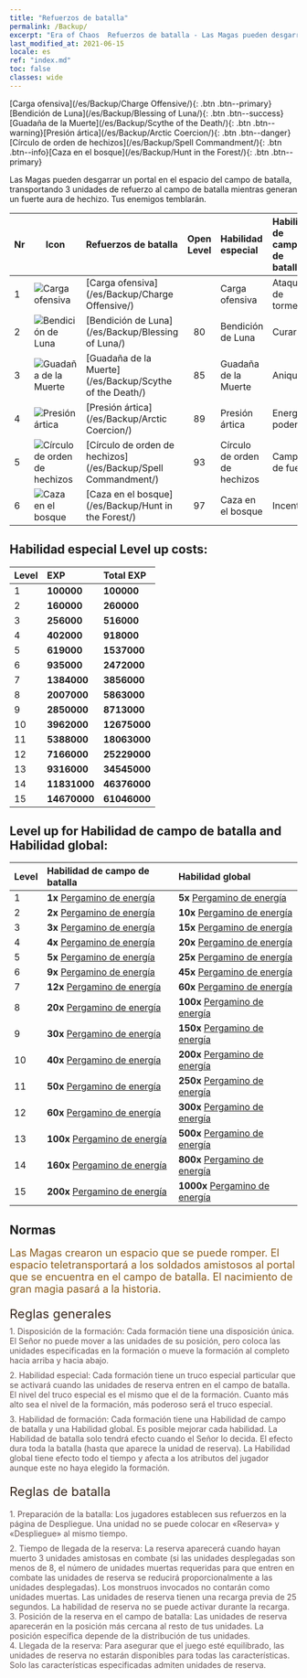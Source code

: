 ```yaml
---
title: "Refuerzos de batalla"
permalink: /Backup/
excerpt: "Era of Chaos  Refuerzos de batalla - Las Magas pueden desgarrar un portal en el espacio del campo de batalla, transportando 3 unidades de refuerzo al campo de batalla mientras generan un fuerte aura de hechizo. Tus enemigos temblarán."
last_modified_at: 2021-06-15
locale: es
ref: "index.md"
toc: false
classes: wide
---
```


  [Carga ofensiva](/es/Backup/Charge Offensive/){: .btn .btn--primary}[Bendición de Luna](/es/Backup/Blessing of Luna/){: .btn .btn--success}[Guadaña de la Muerte](/es/Backup/Scythe of the Death/){: .btn .btn--warning}[Presión ártica](/es/Backup/Arctic Coercion/){: .btn .btn--danger}[Círculo de orden de hechizos](/es/Backup/Spell Commandment/){: .btn .btn--info}[Caza en el bosque](/es/Backup/Hunt in the Forest/){: .btn .btn--primary}

  Las Magas pueden desgarrar un portal en el espacio del campo de batalla, transportando 3 unidades de refuerzo al campo de batalla mientras generan un fuerte aura de hechizo. Tus enemigos temblarán.

  |  Nr  | Icon | Refuerzos de batalla | Open Level | Habilidad especial  | Habilidad de campo de batalla | Habilidad global |
  |:-----|------|:---------------|:----------:|:--------------|:--------------|:-------------|
  | 1  | ![Carga ofensiva](/images/b/backupIcon_1.png) | [Carga ofensiva](/es/Backup/Charge Offensive/) |  | Carga ofensiva | Ataque de tormenta | Punta de lanza |
  | 2  | ![Bendición de Luna](/images/b/backupIcon_2.png) | [Bendición de Luna](/es/Backup/Blessing of Luna/) | 80 | Bendición de Luna | Curar | Poder de energía |
  | 3  | ![Guadaña de la Muerte](/images/b/backupIcon_3.png) | [Guadaña de la Muerte](/es/Backup/Scythe of the Death/) | 85 | Guadaña de la Muerte | Aniquilar | Erudición |
  | 4  | ![Presión ártica](/images/b/backupIcon_4.png) | [Presión ártica](/es/Backup/Arctic Coercion/) | 89 | Presión ártica | Energía poderosa | Alimentación |
  | 5  | ![Círculo de orden de hechizos](/images/b/backupIcon_6.png) | [Círculo de orden de hechizos](/es/Backup/Spell Commandment/) | 93 | Círculo de orden de hechizos | Campo de fuerza | Incandescencia |
  | 6  | ![Caza en el bosque](/images/b/backupIcon_5.png) | [Caza en el bosque](/es/Backup/Hunt in the Forest/) | 97 | Caza en el bosque | Incentivo | Potenciación |


## Habilidad especial  Level up costs:

  |  Level  | EXP | Total EXP | 
  |:-----|:----|:----------| 
  | 1 | **100000** | **100000** | 
  | 2 | **160000** | **260000** | 
  | 3 | **256000** | **516000** | 
  | 4 | **402000** | **918000** | 
  | 5 | **619000** | **1537000** | 
  | 6 | **935000** | **2472000** | 
  | 7 | **1384000** | **3856000** | 
  | 8 | **2007000** | **5863000** | 
  | 9 | **2850000** | **8713000** | 
  | 10 | **3962000** | **12675000** | 
  | 11 | **5388000** | **18063000** | 
  | 12 | **7166000** | **25229000** | 
  | 13 | **9316000** | **34545000** | 
  | 14 | **11831000** | **46376000** | 
  | 15 | **14670000** | **61046000** | 


## Level up for Habilidad de campo de batalla and Habilidad global:

  |  Level  | Habilidad de campo de batalla | Habilidad global | 
  |:-----|:----|:----------| 
  | 1 | **1x** [Pergamino de energía](/ItemsES/con_830/) | **5x** [Pergamino de energía](/ItemsES/con_830/) | 
  | 2 | **2x** [Pergamino de energía](/ItemsES/con_830/) | **10x** [Pergamino de energía](/ItemsES/con_830/) | 
  | 3 | **3x** [Pergamino de energía](/ItemsES/con_830/) | **15x** [Pergamino de energía](/ItemsES/con_830/) | 
  | 4 | **4x** [Pergamino de energía](/ItemsES/con_830/) | **20x** [Pergamino de energía](/ItemsES/con_830/) | 
  | 5 | **5x** [Pergamino de energía](/ItemsES/con_830/) | **25x** [Pergamino de energía](/ItemsES/con_830/) | 
  | 6 | **9x** [Pergamino de energía](/ItemsES/con_830/) | **45x** [Pergamino de energía](/ItemsES/con_830/) | 
  | 7 | **12x** [Pergamino de energía](/ItemsES/con_830/) | **60x** [Pergamino de energía](/ItemsES/con_830/) | 
  | 8 | **20x** [Pergamino de energía](/ItemsES/con_830/) | **100x** [Pergamino de energía](/ItemsES/con_830/) | 
  | 9 | **30x** [Pergamino de energía](/ItemsES/con_830/) | **150x** [Pergamino de energía](/ItemsES/con_830/) | 
  | 10 | **40x** [Pergamino de energía](/ItemsES/con_830/) | **200x** [Pergamino de energía](/ItemsES/con_830/) | 
  | 11 | **50x** [Pergamino de energía](/ItemsES/con_830/) | **250x** [Pergamino de energía](/ItemsES/con_830/) | 
  | 12 | **60x** [Pergamino de energía](/ItemsES/con_830/) | **300x** [Pergamino de energía](/ItemsES/con_830/) | 
  | 13 | **100x** [Pergamino de energía](/ItemsES/con_830/) | **500x** [Pergamino de energía](/ItemsES/con_830/) | 
  | 14 | **160x** [Pergamino de energía](/ItemsES/con_830/) | **800x** [Pergamino de energía](/ItemsES/con_830/) | 
  | 15 | **200x** [Pergamino de energía](/ItemsES/con_830/) | **1000x** [Pergamino de energía](/ItemsES/con_830/) | 


## Normas

  <span style="color: #8a5c1d;font-size:18px">Las Magas crearon un espacio que se puede romper. El espacio teletransportará a los soldados amistosos al portal que se encuentra en el campo de batalla. El nacimiento de gran magia pasará a la historia. </span><br/><span style="color: #ffffff">　</span><br/><span style="color: #3c2a1e;font-size:22px">Reglas generales</span><br/><span style="color: #ffffff;font-size:6px">　</span><br/><span style="color: #645252">1. Disposición de la formación: Cada formación tiene una disposición única. El Señor no puede mover a las unidades de su posición, pero coloca las unidades especificadas en la formación o mueve la formación al completo hacia arriba y hacia abajo. </span><br/><span style="color: #ffffff;font-size:6px">　</span><br/><span style="color: #645252">2. Habilidad especial: Cada formación tiene un truco especial particular que se activará cuando las unidades de reserva entren en el campo de batalla. El nivel del truco especial es el mismo que el de la formación. Cuanto más alto sea el nivel de la formación, más poderoso será el truco especial. </span><br/><span style="color: #ffffff;font-size:6px">　</span><br/><span style="color: #645252">3. Habilidad de formación: Cada formación tiene una Habilidad de campo de batalla y una Habilidad global. Es posible mejorar cada habilidad. La Habilidad de batalla solo tendrá efecto cuando el Señor lo decida. El efecto dura toda la batalla (hasta que aparece la unidad de reserva). La Habilidad global tiene efecto todo el tiempo y afecta a los atributos del jugador aunque este no haya elegido la formación. </span><br/><span style="color: #ffffff">　</span><br/><span style="color: #3c2a1e;font-size:22px">Reglas de batalla</span><br/><span style="color: #ffffff;font-size:6px">　</span><br/><span style="color: #ffffff;font-size:6px">　</span><br/><span style="color: #645252">1. Preparación de la batalla: Los jugadores establecen sus refuerzos en la página de Despliegue. Una unidad no se puede colocar en «Reserva» y «Despliegue» al mismo tiempo. </span><br/><span style="color: #ffffff;font-size:6px">　</span><br/><span style="color: #645252">2. Tiempo de llegada de la reserva: La reserva aparecerá cuando hayan muerto 3 unidades amistosas en combate (si las unidades desplegadas son menos de 8, el número de unidades muertas requeridas para que entren en combate las unidades de reserva se reducirá proporcionalmente a las unidades desplegadas). Los monstruos invocados no contarán como unidades muertas. Las unidades de reserva tienen una recarga previa de 25 segundos. La habilidad de reserva no se puede activar durante la recarga. </span><br/><span style="color: #645252">3. Posición de la reserva en el campo de batalla: Las unidades de reserva aparecerán en la posición más cercana al resto de tus unidades. La posición específica depende de la distribución de tus unidades. </span><br/><span style="color: #645252">4. Llegada de la reserva: Para asegurar que el juego esté equilibrado, las unidades de reserva no estarán disponibles para todas las características. Solo las características especificadas admiten unidades de reserva.</span>

<br/>